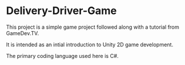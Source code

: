 # Delivery-Driver-Game
This project is a simple game project followed along with a tutorial from GameDev.TV.

It is intended as an intial introduction to Unity 2D game development.

The primary coding language used here is C#.
